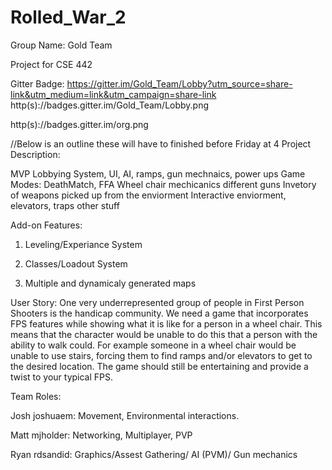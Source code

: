 # Rolled_War_2
Group Name: Gold Team

Project for CSE 442

Gitter Badge: https://gitter.im/Gold_Team/Lobby?utm_source=share-link&utm_medium=link&utm_campaign=share-link
http(s)://badges.gitter.im/Gold_Team/Lobby.png

http(s)://badges.gitter.im/org.png

//Below is an outline these will have to finished before Friday at 4
Project Description:

MVP
Lobbying System, UI, AI, ramps, gun mechnaics, power ups
Game Modes: DeathMatch, FFA
Wheel chair mechicanics different guns
Invetory of weapons picked up from the enviorment
Interactive enviorment, elevators, traps other stuff

Add-on Features:

  1. Leveling/Experiance System
  
  2. Classes/Loadout System

  3. Multiple and dynamicaly generated maps
  
User Story:
  One very underrepresented group of people in First Person Shooters is the handicap community. We need a game that incorporates FPS features while showing what it is like for a person in a wheel chair. This means that the character would be unable to do this that a person with the ability to walk could. For example someone in a wheel chair would be unable to use stairs, forcing them to find ramps and/or elevators to get to the desired location. The game should still be entertaining and provide a twist to your typical FPS.

Team Roles:

  Josh joshuaem: Movement, Environmental interactions.
  
  Matt mjholder: Networking, Multiplayer, PVP
  
  Ryan rdsandid: Graphics/Assest Gathering/ AI (PVM)/ Gun mechanics


